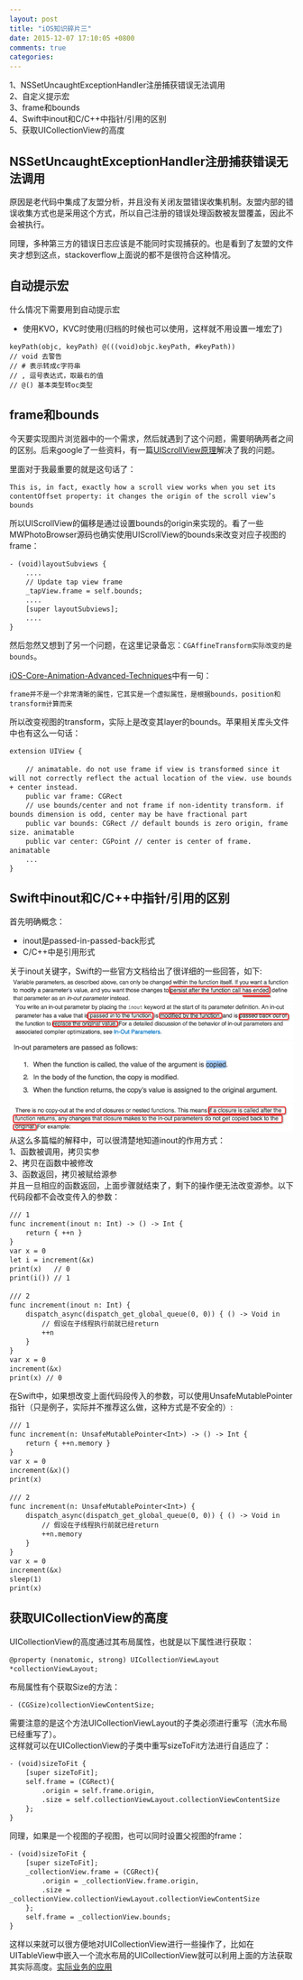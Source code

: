```yaml
---
layout: post
title: "iOS知识碎片三"
date: 2015-12-07 17:10:05 +0800
comments: true
categories: 
---
```

1、NSSetUncaughtExceptionHandler注册捕获错误无法调用<br>
2、自定义提示宏<br>
3、frame和bounds<br>
4、Swift中inout和C/C++中指针/引用的区别<br>
5、获取UICollectionView的高度<br>
<!--more-->

## NSSetUncaughtExceptionHandler注册捕获错误无法调用
原因是老代码中集成了友盟分析，并且没有关闭友盟错误收集机制。友盟内部的错误收集方式也是采用这个方式，所以自己注册的错误处理函数被友盟覆盖，因此不会被执行。

同理，多种第三方的错误日志应该是不能同时实现捕获的。也是看到了友盟的文件夹才想到这点，stackoverflow上面说的都不是很符合这种情况。

## 自动提示宏
什么情况下需要用到自动提示宏

  - 使用KVO，KVC时使用(归档的时候也可以使用，这样就不用设置一堆宏了)

```objc
keyPath(objc, keyPath) @(((void)objc.keyPath, #keyPath))
// void 去警告
// # 表示转成c字符串
// , 逗号表达式，取最右的值
// @() 基本类型转oc类型
```
## frame和bounds
今天要实现图片浏览器中的一个需求，然后就遇到了这个问题，需要明确两者之间的区别。后来google了一些资料，有一篇[UIScrollView原理](https://www.objc.io/issues/3-views/scroll-view/)解决了我的问题。

里面对于我最重要的就是这句话了：

```
This is, in fact, exactly how a scroll view works when you set its contentOffset property: it changes the origin of the scroll view’s bounds
```
所以UIScrollView的偏移是通过设置bounds的origin来实现的。看了一些MWPhotoBrowser源码也确实使用UIScrollView的bounds来改变对应子视图的frame：

```
- (void)layoutSubviews {
	....
	// Update tap view frame
	_tapView.frame = self.bounds;
	....
	[super layoutSubviews];
	....
}
```

然后忽然又想到了另一个问题，在这里记录备忘：`CGAffineTransform实际改变的是bounds`。

[iOS-Core-Animation-Advanced-Techniques](https://github.com/AttackOnDobby/iOS-Core-Animation-Advanced-Techniques)中有一句：

```
frame并不是一个非常清晰的属性，它其实是一个虚拟属性，是根据bounds，position和transform计算而来
```
所以改变视图的transform，实际上是改变其layer的bounds。苹果相关库头文件中也有这么一句话：

```
extension UIView {
    
    // animatable. do not use frame if view is transformed since it will not correctly reflect the actual location of the view. use bounds + center instead.
    public var frame: CGRect
	// use bounds/center and not frame if non-identity transform. if bounds dimension is odd, center may be have fractional part
    public var bounds: CGRect // default bounds is zero origin, frame size. animatable
    public var center: CGPoint // center is center of frame. animatable
    ...
}
```

## Swift中inout和C/C++中指针/引用的区别
首先明确概念：

- inout是passed-in-passed-back形式
- C/C++中是引用形式

关于inout关键字，Swift的一些官方文档给出了很详细的一些回答，如下:<br>
![](/images/Snip20151231_1.png)<br>
![](/images/Snip20151231_3.png)<br>
![](/images/Snip20151231_4.png)<br>
![](/images/Snip20151231_5.png)<br>
从这么多篇幅的解释中，可以很清楚地知道inout的作用方式：<br>
1、函数被调用，拷贝实参<br>
2、拷贝在函数中被修改<br>
3、函数返回，拷贝被赋给源参<br>
并且一旦相应的函数返回，上面步骤就结束了，剩下的操作便无法改变源参。以下代码段都不会改变传入的参数：

```
/// 1
func increment(inout n: Int) -> () -> Int {
    return { ++n }
}
var x = 0
let i = increment(&x)
print(x)   // 0
print(i()) // 1

/// 2
func increment(inout n: Int) {
    dispatch_async(dispatch_get_global_queue(0, 0)) { () -> Void in
        // 假设在子线程执行前就已经return
        ++n
    }
}
var x = 0
increment(&x)
print(x) // 0
```
在Swift中，如果想改变上面代码段传入的参数，可以使用UnsafeMutablePointer指针（只是例子，实际并不推荐这么做，这种方式是不安全的）:

```
/// 1
func increment(n: UnsafeMutablePointer<Int>) -> () -> Int {
    return { ++n.memory }
}
var x = 0
increment(&x)()
print(x)

/// 2
func increment(n: UnsafeMutablePointer<Int>) {
    dispatch_async(dispatch_get_global_queue(0, 0)) { () -> Void in
        // 假设在子线程执行前就已经return
        ++n.memory
    }
}
var x = 0
increment(&x)
sleep(1)
print(x)
```

## 获取UICollectionView的高度

UICollectionView的高度通过其布局属性，也就是以下属性进行获取：

```
@property (nonatomic, strong) UICollectionViewLayout *collectionViewLayout;
```
布局属性有个获取Size的方法：

```
- (CGSize)collectionViewContentSize;
```
需要注意的是这个方法UICollectionViewLayout的子类必须进行重写（流水布局已经重写了）。<br>
这样就可以在UICollectionView的子类中重写sizeToFit方法进行自适应了：

```
- (void)sizeToFit {
    [super sizeToFit];
    self.frame = (CGRect){
        .origin = self.frame.origin,
        .size = self.collectionViewLayout.collectionViewContentSize
    };
}
```
同理，如果是一个视图的子视图，也可以同时设置父视图的frame：

```
- (void)sizeToFit {
    [super sizeToFit];
    _collectionView.frame = (CGRect){
        .origin = _collectionView.frame.origin,
        .size = _collectionView.collectionViewLayout.collectionViewContentSize
    };
    self.frame = _collectionView.bounds;
}
```
这样以来就可以很方便地对UICollectionView进行一些操作了，比如在UITableView中嵌入一个流水布局的UICollectionView就可以利用上面的方法获取其实际高度。[实际业务的应用](https://github.com/tripleCC/TPCSkillTagView)